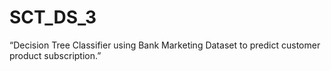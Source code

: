 # SCT_DS_3
“Decision Tree Classifier using Bank Marketing Dataset to predict customer product subscription.”
